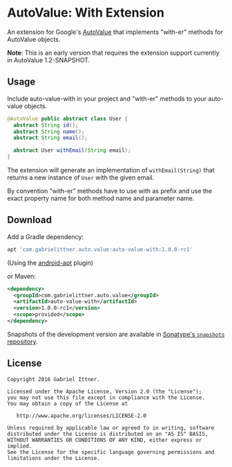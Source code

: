 # AutoValue: With Extension

An extension for Google's [AutoValue][auto] that implements "with-er" methods for AutoValue objects.

**Note**: This is an early version that requires the extension support currently in AutoValue 1.2-SNAPSHOT.

## Usage

Include auto-value-with in your project and "with-er" methods to your auto-value objects.

```java
@AutoValue public abstract class User {
  abstract String id();
  abstract String name();
  abstract String email();

  abstract User withEmail(String email);
}
```

The extension will generate an implementation of `withEmail(String)` that returns a new instance of `User` with the given email.
  

By convention "with-er" methods have to use with as prefix and use the exact property name for both method name and parameter name.



## Download

Add a Gradle dependency:

```groovy
apt 'com.gabrielittner.auto.value:auto-value-with:1.0.0-rc1'
```
(Using the [android-apt][apt] plugin)

or Maven:
```xml
<dependency>
  <groupId>com.gabrielittner.auto.value</groupId>
  <artifactId>auto-value-with</artifactId>
  <version>1.0.0-rc1</version>
  <scope>provided</scope>
</dependency>
```

Snapshots of the development version are available in [Sonatype's `snapshots` repository][snap].

## License


```
Copyright 2016 Gabriel Ittner.

Licensed under the Apache License, Version 2.0 (the "License");
you may not use this file except in compliance with the License.
You may obtain a copy of the License at

   http://www.apache.org/licenses/LICENSE-2.0

Unless required by applicable law or agreed to in writing, software
distributed under the License is distributed on an "AS IS" BASIS,
WITHOUT WARRANTIES OR CONDITIONS OF ANY KIND, either express or implied.
See the License for the specific language governing permissions and
limitations under the License.
```



 [auto]: https://github.com/google/auto
 [snap]: https://oss.sonatype.org/content/repositories/snapshots/
 [apt]: https://bitbucket.org/hvisser/android-apt

